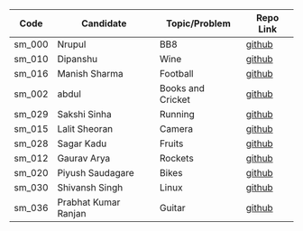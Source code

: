 | Code   | Candidate             | Topic/Problem         | Repo Link                                                    |
| ------ | --------------------- | --------------------- | ------------------------------------------------------------ |
| sm_000 | Nrupul                | BB8                   | [github](https://github.com/nrupuld/masai-sprint-1)          |
| sm_010 | Dipanshu              | Wine                  | [github](https://github.com/dipanshusabharwal/masai-sprint-1)|
| sm_016 | Manish Sharma         | Football              | [github](https://github.com/Manishsharma203/masai-sprint-1)  |
| sm_002 | abdul                 | Books and Cricket     | [github](https://github.com/abduljabbarpeer/masai-sprint-1)	|
| sm_029 | Sakshi Sinha          | Running               | [github](https://sakshisinha.github.io/masai-sprint-1/)      |
| sm_015 | Lalit Sheoran         | Camera                | [github](https://github.com/lalitsheoran/masai-sprint-1)     |
| sm_028 | Sagar Kadu            | Fruits                | [github](https://github.com/sagarkadu16/masai-sprint-1)      |
| sm_012 | Gaurav Arya           | Rockets               | [github](https://github.com/gauravarya12/masai-sprint-1)     |
| sm_020 | Piyush Saudagare      | Bikes                 | [github](https://github.com/piush2611/masai-sprint1)         |
| sm_030 | Shivansh Singh        | Linux                 | [github](https://github.com/shiv-ansh/masai-sprint-1)        | 
| sm_036 | Prabhat Kumar Ranjan  | Guitar                | [github](https://github.com/PrabhatKrRanjan/masai-sprint-1)  |